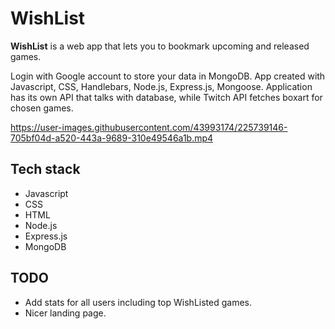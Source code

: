 # WishList

**WishList** is a web app that lets you to bookmark upcoming and released games.

Login with Google account to store your data in MongoDB. App created with Javascript, CSS, Handlebars, Node.js, Express.js, Mongoose.
Application has its own API that talks with database, while Twitch API fetches boxart for chosen games.

https://user-images.githubusercontent.com/43993174/225739146-705bf04d-a520-443a-9689-310e49546a1b.mp4



## **Tech stack**
* Javascript
* CSS
* HTML
* Node.js
* Express.js
* MongoDB

## **TODO**

* Add stats for all users including top WishListed games.
* Nicer landing page.
